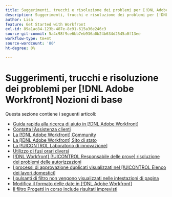 ```yaml
---
title: Suggerimenti, trucchi e risoluzione dei problemi per [!DNL Adobe Workfront] Nozioni di base
description: Suggerimenti, trucchi e risoluzione dei problemi per [!DNL Adobe Workfront] Nozioni di base
author: Lisa
feature: Get Started with Workfront
exl-id: 89a1ac84-123b-487e-8c91-615a36e246c3
source-git-commit: 5a4c98f9ce6bb7eb936a0b24b634d2545a0f13ee
workflow-type: tm+mt
source-wordcount: '80'
ht-degree: 0%

---
```


# Suggerimenti, trucchi e risoluzione dei problemi per [!DNL Adobe Workfront] Nozioni di base

Questa sezione contiene i seguenti articoli:

* [Guida rapida alla ricerca di aiuto in [!DNL Adobe Workfront]](../../workfront-basics/tips-tricks-and-troubleshooting/guide-for-help-in-workfront.md)
* [Contatta l’Assistenza clienti](../../workfront-basics/tips-tricks-and-troubleshooting/contact-customer-support.md)
* [La [!DNL Adobe Workfront] Community](../../workfront-basics/tips-tricks-and-troubleshooting/workfront-community.md)
* [La [!DNL Adobe Workfront] Sito di stato](../../workfront-basics/tips-tricks-and-troubleshooting/understand-the-status-site.md)
* [La [!UICONTROL Laboratorio di innovazione]](../../workfront-basics/tips-tricks-and-troubleshooting/idea-exchange.md)
* [Utilizzo di fusi orari diversi](../../workfront-basics/tips-tricks-and-troubleshooting/working-across-timezones.md)
* [[!DNL Workfront] [!UICONTROL Responsabile delle prove] risoluzione dei problemi delle autorizzazioni](../../workfront-basics/tips-tricks-and-troubleshooting/wp-manager-permissions-troubleshooting.md)
* [I processi di approvazione duplicati visualizzati nel [!UICONTROL Elenco dei lavori domestici]](../../workfront-basics/tips-tricks-and-troubleshooting/duplicate-apprval-processes-home.md)
* [I pulsanti di filtro non vengono visualizzati nelle intestazioni di pagina](../../workfront-basics/tips-tricks-and-troubleshooting/filter-buttons-do-not-display-in-page-headers.md)
* [Modifica il formato delle date in [!DNL Adobe Workfront]](../tips-tricks-and-troubleshooting/change-date-format-chrome.md)
* [Il filtro Progetti in corso include risultati imprevisti](../tips-tricks-and-troubleshooting/projects-im-on-filter-including-unexpected-results.md)
